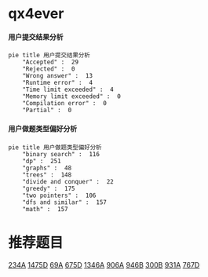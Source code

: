 # qx4ever

<!-- tabs:start -->



#### **用户提交结果分析**

```mermaid
pie title 用户提交结果分析
    "Accepted" :  29
    "Rejected" :  0
    "Wrong answer" :  13
    "Runtime error" :  4
    "Time limit exceeded" :  4
    "Memory limit exceeded" :  0
    "Compilation error" :  0
    "Partial" :  0
```

#### **用户做题类型偏好分析**

```mermaid
pie title 用户做题类型偏好分析
    "binary search" :  116
    "dp" :  251
    "graphs" :  48
    "trees" :  148
    "divide and conquer" :  22
    "greedy" :  175
    "two pointers" :  106
    "dfs and similar" :  157
    "math" :  157
```



<!-- tabs:end -->
# 推荐题目
[234A](https://codeforces.com/contest/234/problem/A)
[1475D](https://codeforces.com/contest/1475/problem/D)
[69A](https://codeforces.com/contest/69/problem/A)
[675D](https://codeforces.com/contest/675/problem/D)
[1346A](https://codeforces.com/contest/1346/problem/A)
[906A](https://codeforces.com/contest/906/problem/A)
[946B](https://codeforces.com/contest/946/problem/B)
[300B](https://codeforces.com/contest/300/problem/B)
[931A](https://codeforces.com/contest/931/problem/A)
[767D](https://codeforces.com/contest/767/problem/D)
